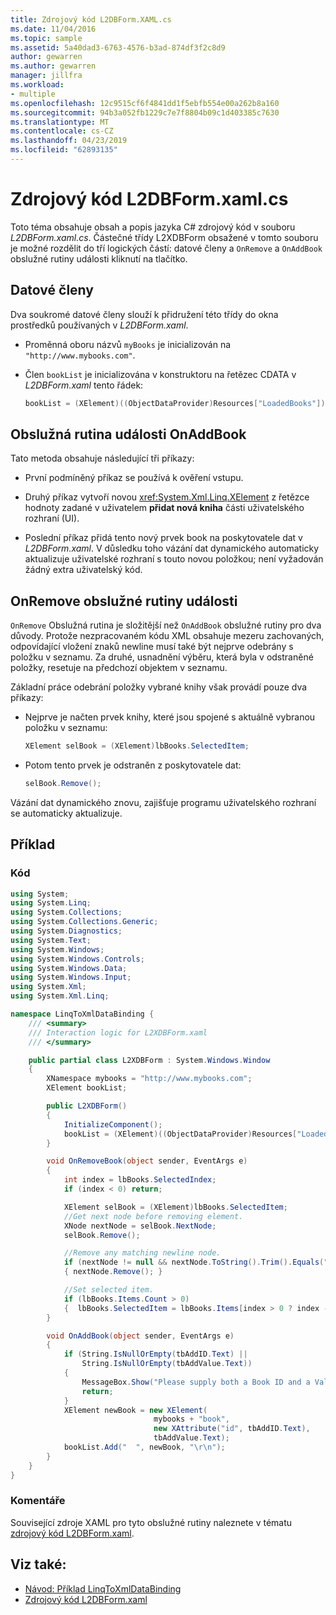 ```yaml
---
title: Zdrojový kód L2DBForm.XAML.cs
ms.date: 11/04/2016
ms.topic: sample
ms.assetid: 5a40dad3-6763-4576-b3ad-874df3f2c8d9
author: gewarren
ms.author: gewarren
manager: jillfra
ms.workload:
- multiple
ms.openlocfilehash: 12c9515cf6f4841dd1f5ebfb554e00a262b8a160
ms.sourcegitcommit: 94b3a052fb1229c7e7f8804b09c1d403385c7630
ms.translationtype: MT
ms.contentlocale: cs-CZ
ms.lasthandoff: 04/23/2019
ms.locfileid: "62893135"
---
```

# <a name="l2dbformxamlcs-source-code"></a>Zdrojový kód L2DBForm.xaml.cs

Toto téma obsahuje obsah a popis jazyka C# zdrojový kód v souboru *L2DBForm.xaml.cs*. Částečné třídy L2XDBForm obsažené v tomto souboru je možné rozdělit do tří logických částí: datové členy a `OnRemove` a `OnAddBook` obslužné rutiny události kliknutí na tlačítko.

## <a name="data-members"></a>Datové členy

Dva soukromé datové členy slouží k přidružení této třídy do okna prostředků používaných v *L2DBForm.xaml*.

- Proměnná oboru názvů `myBooks` je inicializován na `"http://www.mybooks.com"`.

- Člen `bookList` je inicializována v konstruktoru na řetězec CDATA v *L2DBForm.xaml* tento řádek:

    ```csharp
    bookList = (XElement)((ObjectDataProvider)Resources["LoadedBooks"]).Data;
    ```

## <a name="onaddbook-event-handler"></a>Obslužná rutina události OnAddBook

Tato metoda obsahuje následující tři příkazy:

- První podmíněný příkaz se používá k ověření vstupu.

- Druhý příkaz vytvoří novou <xref:System.Xml.Linq.XElement> z řetězce hodnoty zadané v uživatelem **přidat nová kniha** části uživatelského rozhraní (UI).

- Poslední příkaz přidá tento nový prvek book na poskytovatele dat v *L2DBForm.xaml*. V důsledku toho vázání dat dynamického automaticky aktualizuje uživatelské rozhraní s touto novou položkou; není vyžadován žádný extra uživatelský kód.

## <a name="onremove-event-handler"></a>OnRemove obslužné rutiny události

`OnRemove` Obslužná rutina je složitější než `OnAddBook` obslužné rutiny pro dva důvody. Protože nezpracovaném kódu XML obsahuje mezeru zachovaných, odpovídající vložení znaků newline musí také být nejprve odebrány s položku v seznamu. Za druhé, usnadnění výběru, která byla v odstraněné položky, resetuje na předchozí objektem v seznamu.

Základní práce odebrání položky vybrané knihy však provádí pouze dva příkazy:

- Nejprve je načten prvek knihy, které jsou spojené s aktuálně vybranou položku v seznamu:

    ```csharp
    XElement selBook = (XElement)lbBooks.SelectedItem;
    ```

- Potom tento prvek je odstraněn z poskytovatele dat:

    ```csharp
    selBook.Remove();
    ```

Vázání dat dynamického znovu, zajišťuje programu uživatelského rozhraní se automaticky aktualizuje.

## <a name="example"></a>Příklad

### <a name="code"></a>Kód

```csharp
using System;
using System.Linq;
using System.Collections;
using System.Collections.Generic;
using System.Diagnostics;
using System.Text;
using System.Windows;
using System.Windows.Controls;
using System.Windows.Data;
using System.Windows.Input;
using System.Xml;
using System.Xml.Linq;

namespace LinqToXmlDataBinding {
    /// <summary>
    /// Interaction logic for L2XDBForm.xaml
    /// </summary>

    public partial class L2XDBForm : System.Windows.Window
    {
        XNamespace mybooks = "http://www.mybooks.com";
        XElement bookList;

        public L2XDBForm()
        {
            InitializeComponent();
            bookList = (XElement)((ObjectDataProvider)Resources["LoadedBooks"]).Data;
        }

        void OnRemoveBook(object sender, EventArgs e)
        {
            int index = lbBooks.SelectedIndex;
            if (index < 0) return;

            XElement selBook = (XElement)lbBooks.SelectedItem;
            //Get next node before removing element.
            XNode nextNode = selBook.NextNode;
            selBook.Remove();

            //Remove any matching newline node.
            if (nextNode != null && nextNode.ToString().Trim().Equals(""))
            { nextNode.Remove(); }

            //Set selected item.
            if (lbBooks.Items.Count > 0)
            {  lbBooks.SelectedItem = lbBooks.Items[index > 0 ? index - 1 : 0]; }
        }

        void OnAddBook(object sender, EventArgs e)
        {
            if (String.IsNullOrEmpty(tbAddID.Text) ||
                String.IsNullOrEmpty(tbAddValue.Text))
            {
                MessageBox.Show("Please supply both a Book ID and a Value!", "Entry Error!");
                return;
            }
            XElement newBook = new XElement(
                                mybooks + "book",
                                new XAttribute("id", tbAddID.Text),
                                tbAddValue.Text);
            bookList.Add("  ", newBook, "\r\n");
        }
    }
}
```

### <a name="comments"></a>Komentáře

Související zdroje XAML pro tyto obslužné rutiny naleznete v tématu [zdrojový kód L2DBForm.xaml](../designers/l2dbform-xaml-source-code.md).

## <a name="see-also"></a>Viz také:

- [Návod: Příklad LinqToXmlDataBinding](../designers/walkthrough-linqtoxmldatabinding-example.md)
- [Zdrojový kód L2DBForm.xaml](../designers/l2dbform-xaml-source-code.md)